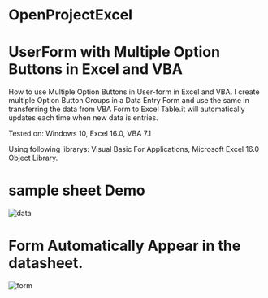 # OpenProjectExcel

# UserForm with Multiple Option Buttons in Excel and VBA

 How to use Multiple Option Buttons in User-form in Excel and VBA. I create multiple Option Button Groups in a Data Entry Form and use the same in transferring the data from VBA Form to Excel Table.it will automatically updates each time when new data is entries.
 
Tested on: Windows 10, Excel 16.0, VBA 7.1

Using following librarys: Visual Basic For Applications, Microsoft Excel 16.0 Object Library.

# sample sheet Demo
![data](https://user-images.githubusercontent.com/74096890/122759272-60cfa080-d2b7-11eb-8370-66670f791f0f.PNG)

#  Form Automatically Appear in the datasheet.
![form](https://user-images.githubusercontent.com/74096890/122759274-6200cd80-d2b7-11eb-9238-3f33a21306bc.PNG)

